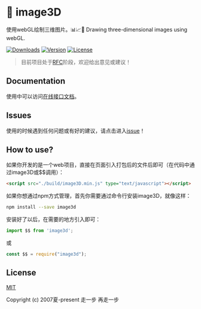 # 🍊 image3D
使用webGL绘制三维图片。📊📈🎉 Drawing three-dimensional images using webGL.

<a href="https://yelloxing.github.io/npm-downloads?interval=7&packages=image3d"><img src="https://img.shields.io/npm/dm/image3d.svg" alt="Downloads"></a>
<a href="https://www.npmjs.com/package/image3d"><img src="https://img.shields.io/npm/v/image3d.svg" alt="Version"></a>
<a href="https://github.com/yelloxing/image3D/blob/master/LICENSE"><img src="https://img.shields.io/npm/l/image3d.svg" alt="License"></a>

>目前项目处于[RFC](https://github.com/yelloxing/image3D/issues/1)阶段，欢迎给出意见或建议！

## Documentation
使用中可以访问[在线接口文档](https://yelloxing.github.io/image3D/)。

## Issues
使用的时候遇到任何问题或有好的建议，请点击进入[issue](https://github.com/yelloxing/image3D/issues)！

## How to use?
如果你开发的是一个web项目，直接在页面引入打包后的文件后即可（在代码中通过image3D或$$调用）：

```html
<script src="./build/image3D.min.js" type="text/javascript"></script>
```

如果你想通过npm方式管理，首先你需要通过命令行安装image3D，就像这样：

```bash
npm install --save image3d
```

安装好了以后，在需要的地方引入即可：

```js
import $$ from 'image3d';
```

或

```js
const $$ = require("image3d");
```

## License

[MIT](https://github.com/yelloxing/image3D/blob/master/LICENSE)

Copyright (c) 2007夏-present 走一步 再走一步
